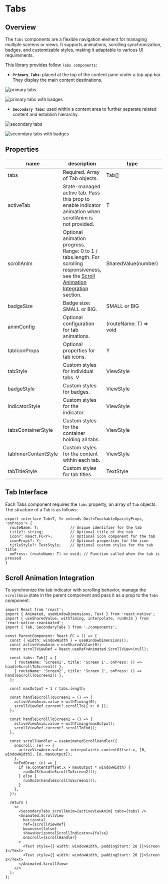 # Tabs

## Overview

The ```Tabs``` components are a flexible navigation element for managing multiple screens or views. It supports animations, scrolling synchronization, badges, and customizable styles, making it adaptable to various UI requirements.


This library provides follow ```Tabs components```:

- **```Primary Tabs```**: placed at the top of the content pane under a top app bar. They display the main content destinations.

![primary tabs](https://ik.imagekit.io/Computools/rn-material-components/primary_tabs.gif?updatedAt=1735922886826)

![primary tabs with badges](https://ik.imagekit.io/Computools/rn-material-components/secondary_tabs_with_badges.png?updatedAt=1735922619925)

- **```Secondary Tabs```**: used within a content area to further separate related content and establish hierarchy.

![secondary tabs](https://ik.imagekit.io/Computools/rn-material-components/secondart_tabs.gif?updatedAt=1735922886638)

![secondary tabs with badges](https://ik.imagekit.io/Computools/rn-material-components/primary_tabs_with_badges.png?updatedAt=1735922619944)

## Properties

| name | description | type | default |
| ------ | ------ | ------ | ---- |
| tabs | Required. Array of Tab objects.	 | Tab[] | - |
| activeTab |State-managed active tab. Pass this prop to enable indicator animation when scrollAnim is not provided. | T | - |
| scrollAnim | Optional animation progress. Range: 0 to 1 / tabs.length. For scrolling responsiveness, see the [Scroll Animation Integration](#scroll-animation-integration) section. | SharedValue(number) | - |
| badgeSize | Badge size: SMALL or BIG. | SMALL or BIG | BIG |
| animConfig | Optional configuration for tab animations. |  (routeName: T) => void | - |
| tabIconProps | Optional properties for tab icons. | Y | - |
| tabStyle | Custom styles for individual tabs.	V | ViewStyle | - |
| badgeStyle | Custom styles for badges. | ViewStyle | - |
| indicatorStyle | Custom styles for the indicator. | ViewStyle | - |
| tabsContainerStyle | Custom styles for the container holding all tabs. | ViewStyle | - |
| tabInnerContentStyle | Custom styles for the content within each tab. | ViewStyle | - |
| tabTitleStyle | Custom styles for tab titles. | TextStyle | - |

## Tab Interface

Each Tabs component requires the ```tabs``` property, an array of ```Tab``` objects. The structure of a ```Tab``` is as follows:

```
export interface Tab<T, Y> extends Omit<TouchableOpacityProps, 'onPress'> {
  routeName: T;              // Unique identifier for the tab
  title?: string;            // Optional title of the tab
  icon?: React.FC<Y>;        // Optional icon component for the tab
  iconProps?: Y;             // Optional properties for the icon
  titleStyle?: TextStyle;    // Optional custom styles for the tab title
  onPress: (routeName: T) => void; // Function called when the tab is pressed
}
```

## Scroll Animation Integration

To synchronize the tab indicator with scrolling behavior, manage the ```scrollAnim``` state in the parent component and pass it as a prop to the ```Tabs``` component.

```
import React from 'react';
import { Animated, useWindowDimensions, Text } from 'react-native';
import { useSharedValue, withTiming, interpolate, runOnJS } from 'react-native-reanimated';
import { Tab, SecondaryTabs } from './components';

const ParentComponent: React.FC = () => {
  const { width: windowWidth } = useWindowDimensions();
  const activeViewAnim = useSharedValue(0);
  const scrollViewRef = React.useRef<Animated.ScrollView>(null);

  const tabs: Tab[] = [
    { routeName: 'Screen1', title: 'Screen 1', onPress: () => handleScrollToScreen1() },
    { routeName: 'Screen2', title: 'Screen 2', onPress: () => handleScrollToScreen2() },
  ];

  const maxOutput = 1 / tabs.length;

  const handleScrollToScreen1 = () => {
    activeViewAnim.value = withTiming(0);
    scrollViewRef.current?.scrollTo({ x: 0 });
  };

  const handleScrollToScreen2 = () => {
    activeViewAnim.value = withTiming(maxOutput);
    scrollViewRef.current?.scrollToEnd();
  };

  const scrollHandler = useAnimatedScrollHandler({
    onScroll: (e) => {
      activeViewAnim.value = interpolate(e.contentOffset.x, [0, windowWidth], [0, maxOutput]);
    },
    onEndDrag: (e) => {
      if (e.contentOffset.x > maxOutput * windowWidth) {
        runOnJS(handleScrollToScreen2)();
      } else {
        runOnJS(handleScrollToScreen1)();
      }
    },
  });

  return (
    <>
      <SecondaryTabs scrollAnim={activeViewAnim} tabs={tabs} />
      <Animated.ScrollView
        horizontal
        ref={scrollViewRef}
        bounces={false}
        showsHorizontalScrollIndicator={false}
        onScroll={scrollHandler}
      >
        <Text style={{ width: windowWidth, paddingStart: 20 }}>Screen 1</Text>
        <Text style={{ width: windowWidth, paddingStart: 20 }}>Screen 2</Text>
      </Animated.ScrollView>
    </>
  );
};
```



